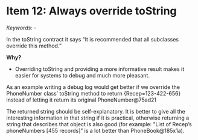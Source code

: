 # Item 12: Always override toString
*Keywords: -*

In the toString contract it says “It is recommended that all subclasses override this method.”

**Why?**
* Overriding toString and providing a more informative result makes it easier for systems to debug and much more pleasant.

As an example writing a debug log would get better if we override the PhoneNumber class’ toString method to return {Recep=123-422-656} instead of letting it return its original PhoneNumber@75ad21

The returned string should be self-explanatory. It is better to give all the interesting information in that string if it is practical, otherwise returning a string that describes that object is also good (for example: "List of Recep’s phoneNumbers [455 records]” is a lot better than PhoneBook@185x1a).
